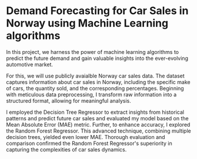 # Demand Forecasting for Car Sales in Norway using Machine Learning algorithms
In this project, we harness the power of machine learning algorithms to predict the future demand and gain valuable insights into the ever-evolving automotive market.

For this, we will use publicly avaialble Norway car sales data. The dataset captures information about car sales in Norway, including the specific make of cars, the quantity sold, and the corresponding percentages. Beginning with meticulous data preprocessing, I transform raw information into a structured format, allowing for meaningful analysis.

I employed the Decision Tree Regressor to extract insights from historical patterns and predict future car sales and evaluated my model based on the Mean Absolute Error (MAE) metric. Further, to enhance accuracy, I explored the Random Forest Regressor. This advanced technique, combining multiple decision trees, yielded even lower MAE. Thorough evaluation and comparison confirmed the Random Forest Regressor's superiority in capturing the complexities of car sales dynamics.
